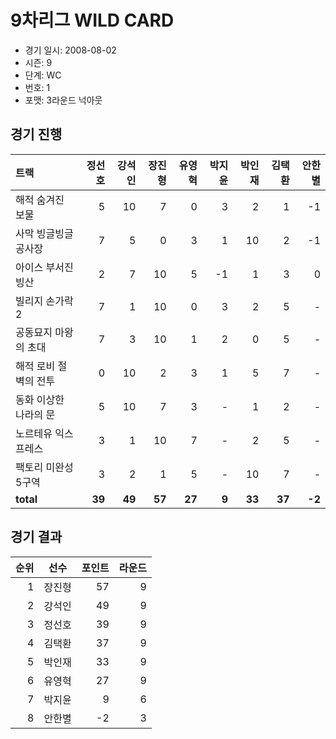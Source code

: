 # 9차리그 WILD CARD

- 경기 일시: 2008-08-02
- 시즌: 9
- 단계: WC
- 번호: 1
- 포맷: 3라운드 넉아웃





## 경기 진행

| 트랙 | 정선호 | 강석인 | 장진형 | 유영혁 | 박지윤 | 박인재 | 김택환 | 안한별 |
|:---|---:|---:|---:|---:|---:|---:|---:|---:|
| 해적 숨겨진 보물 | 5 | 10 | 7 | 0 | 3 | 2 | 1 | -1 |
| 사막 빙글빙글 공사장 | 7 | 5 | 0 | 3 | 1 | 10 | 2 | -1 |
| 아이스 부서진 빙산 | 2 | 7 | 10 | 5 | -1 | 1 | 3 | 0 |
| 빌리지 손가락 2 | 7 | 1 | 10 | 0 | 3 | 2 | 5 | - |
| 공동묘지 마왕의 초대 | 7 | 3 | 10 | 1 | 2 | 0 | 5 | - |
| 해적 로비 절벽의 전투 | 0 | 10 | 2 | 3 | 1 | 5 | 7 | - |
| 동화 이상한 나라의 문 | 5 | 10 | 7 | 3 | - | 1 | 2 | - |
| 노르테유 익스프레스 | 3 | 1 | 10 | 7 | - | 2 | 5 | - |
| 팩토리 미완성 5구역 | 3 | 2 | 1 | 5 | - | 10 | 7 | - |
| __total__ | __39__ | __49__ | __57__ | __27__ | __9__ | __33__ | __37__ | __-2__ |




## 경기 결과

| 순위 | 선수 | 포인트 | 라운드 |
|---:|:---:|---:|---:|
| 1 | 장진형 | 57 | 9 |
| 2 | 강석인 | 49 | 9 |
| 3 | 정선호 | 39 | 9 |
| 4 | 김택환 | 37 | 9 |
| 5 | 박인재 | 33 | 9 |
| 6 | 유영혁 | 27 | 9 |
| 7 | 박지윤 | 9 | 6 |
| 8 | 안한별 | -2 | 3 |

